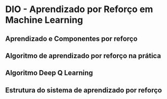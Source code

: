 # DIO - Aprendizado por Reforço em Machine Learning

## Aprendizado e Componentes por reforço

## Algoritmo de aprendizado por reforço na prática

## Algoritmo Deep Q Learning

## Estrutura do sistema de aprendizado por reforço
